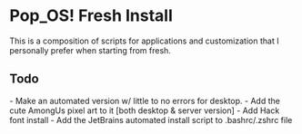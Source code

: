 # Pop_OS! Fresh Install
This is a composition of scripts for applications and customization that I personally prefer when starting from fresh.

<h2>Todo</h2>
- Make an automated version w/ little to no errors for desktop.
- Add the cute AmongUs pixel art to it [both desktop & server version]
- Add Hack font install
- Add the JetBrains automated install script to .bashrc/.zshrc file
